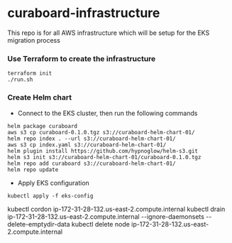 # curaboard-infrastructure
This repo is for all AWS infrastructure which will be setup for the EKS migration process

### Use Terraform to create the infrastructure
```
terraform init
./run.sh
```

### Create Helm chart
- Connect to the EKS cluster, then run the following commands
```
helm package curaboard
aws s3 cp curaboard-0.1.0.tgz s3://curaboard-helm-chart-01/
helm repo index . --url s3://curaboard-helm-chart-01/
aws s3 cp index.yaml s3://curaboard-helm-chart-01/ 
helm plugin install https://github.com/hypnoglow/helm-s3.git
helm s3 init s3://curaboard-helm-chart-01/curaboard-0.1.0.tgz
helm repo add curaboard s3://curaboard-helm-chart-01/ 
helm repo update
```

- Apply EKS configuration
```
kubectl apply -f eks-config
```


kubectl cordon ip-172-31-28-132.us-east-2.compute.internal
kubectl drain ip-172-31-28-132.us-east-2.compute.internal --ignore-daemonsets --delete-emptydir-data
kubectl delete node ip-172-31-28-132.us-east-2.compute.internal